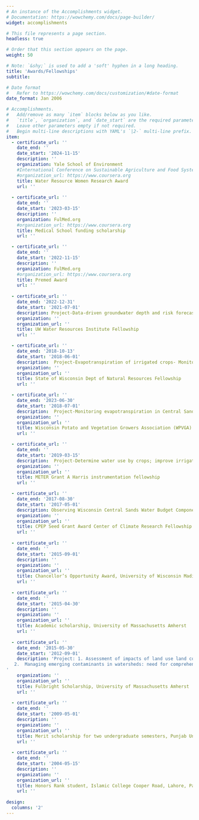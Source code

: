 ```yaml
---
# An instance of the Accomplishments widget.
# Documentation: https://wowchemy.com/docs/page-builder/
widget: accomplishments

# This file represents a page section.
headless: true

# Order that this section appears on the page.
weight: 50

# Note: `&shy;` is used to add a 'soft' hyphen in a long heading.
title: 'Awards/Fellowships'
subtitle:

# Date format
#   Refer to https://wowchemy.com/docs/customization/#date-format
date_format: Jan 2006

# Accomplishments.
#   Add/remove as many `item` blocks below as you like.
#   `title`, `organization`, and `date_start` are the required parameters.
#   Leave other parameters empty if not required.
#   Begin multi-line descriptions with YAML's `|2-` multi-line prefix.
item:
  - certificate_url: ''
    date_end: ''
    date_start: '2024-11-15'
    description: ''
    organization: Yale School of Environment
    #International Conference on Sustainable Agriculture and Food Systems
    #organization_url: https://www.coursera.org
    title: Water Resource Women Research Award                                                                         
    url: ''
    
  - certificate_url: ''
    date_end: ''
    date_start: '2023-03-15'
    description: ''
    organization: FulMed.org
    #organization_url: https://www.coursera.org
    title: Medical School funding scholarship
    url: ''

  - certificate_url: ''
    date_end: ''
    date_start: '2022-11-15'
    description: ''
    organization: FulMed.org
    #organization_url: https://www.coursera.org
    title: Premed Award
    url: ''
    
  - certificate_url: ''
    date_end: '2022-12-31'
    date_start: '2021-07-01'
    description: Project-Data-driven groundwater depth and risk forecasting in the Central Sands region of WI for sustainable management
    organization: ''
    organization_url: ''
    title: UW Water Resources Institute Fellowship
    url: ''

  - certificate_url: ''
    date_end: '2018-10-13'
    date_start: '2018-06-01'
    description:  Project-Evapotranspiration of irrigated crops- Monitoring and data collection
    organization: ''
    organization_url: ''
    title: State of Wisconsin Dept of Natural Resources Fellowship
    url: ''

  - certificate_url: ''
    date_end: '2023-06-30'
    date_start: '2018-07-01'
    description:  Project-Monitoring evapotranspiration in Central Sands farms and forests
    organization: ''
    organization_url: ''
    title: Wisconsin Potato and Vegetation Growers Association (WPVGA) Fellowship
    url: ''

  - certificate_url: ''
    date_end: ''
    date_start: '2019-03-15'
    description:  Project-Determine water use by crops; improve irrigation planning and early prediction for agricultural drought in Wisconsin
    organization: ''
    organization_url: ''
    title: METER Grant A Harris instrumentation fellowship
    url: ''

  - certificate_url: ''
    date_end: '2017-08-30'
    date_start: '2017-05-01'
    description: Observing Wisconsin Central Sands Water Budget Component Under High Groundwater Demand and a Changing Climate
    organization: ''
    organization_url: ''
    title: CPEP Seed Grant Award Center of Climate Research Fellowship
    url: ''    
    
  - certificate_url: ''
    date_end: ''
    date_start: '2015-09-01'
    description: ''
    organization: ''
    organization_url: ''
    title: Chancellor’s Opportunity Award, University of Wisconsin Madison
    url: ''  
    
  - certificate_url: ''
    date_end: ''
    date_start: '2015-04-30'
    description: ''
    organization: ''
    organization_url: ''
    title: Academic scholarship, University of Massachusetts Amherst
    url: ''  
    
  - certificate_url: ''
    date_end: '2015-05-30'
    date_start: '2012-09-01'
    description: 'Project: 1. Assessment of impacts of land use land cover (LULC) and climate change on water resources in SuAsCo watershed, Massachusetts
   2.  Managing emerging contaminants in watersheds: need for comprehensive, systems-based strategies
'
    organization: ''
    organization_url: ''
    title: Fulbright Scholarship, University of Massachusetts Amherst
    url: ''  
    
  - certificate_url: ''
    date_end: ''
    date_start: '2009-05-01'
    description: ''
    organization: ''
    organization_url: ''
    title: Merit scholarship for two undergraduate semesters, Punjab University Lahore, Pakistan
    url: '' 
    
  - certificate_url: ''
    date_end: ''
    date_start: '2004-05-15'
    description: ''
    organization: ''
    organization_url: ''
    title: Honors Rank student, Islamic College Cooper Road, Lahore, Pakistan
    url: '' 
    
design:
  columns: '2'
---
```

